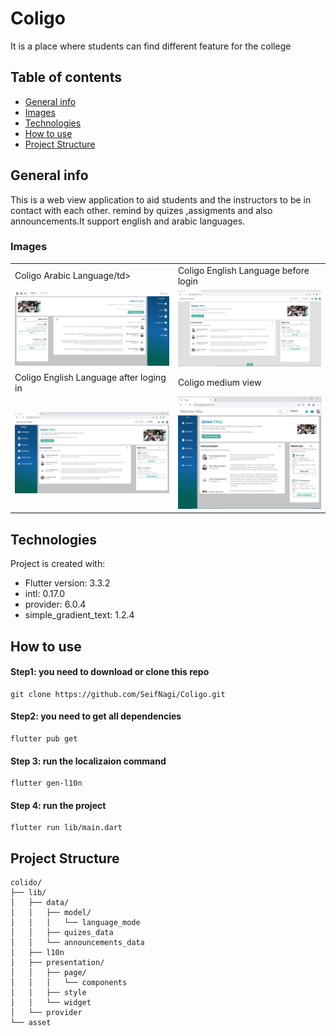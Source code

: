 # Coligo
It is a place where students can find different feature for the college

## Table of contents
* [General info](#general-info)
* [Images](#images)
* [Technologies](#technologies)
* [How to use](#how-to-use)
* [Project Structure](#project-structure)

## General info
This is a web view application to aid students and the instructors to be in contact with each other. remind by quizes ,assigments and also announcements.It support english and arabic languages.

### Images
<table>
  <tr>
    <td>Coligo Arabic Language/td>
     <td>Coligo English Language before login</td>
  </tr>
  <tr>
   <td><img src="screenshots/coligo_arabic.JPG" width=540/></td>
    <td><img src="screenshots/coligo_english_before-_login.JPG" width=540</td>
  </tr>
  <tr>
    <td>Coligo English Language after loging in</td>
     <td>Coligo medium view</td>
  </tr>
  <tr>
  <td><img src="screenshots/coligo_english.JPG" width=540/></td>
    <td><img src="screenshots/coligo_english_medium.JPG" width=540></td>
  </tr>
 </table>


## Technologies
Project is created with:
* Flutter version: 3.3.2
* intl: 0.17.0
* provider: 6.0.4
* simple_gradient_text: 1.2.4

	
## How to use
#### Step1: you need to download or clone this repo
```
git clone https://github.com/SeifNagi/Coligo.git
```
#### Step2: you need to get all dependencies
```
flutter pub get
```
#### Step 3: run the localizaion command
```
flutter gen-l10n
```
#### Step 4: run the project
```
flutter run lib/main.dart
```
## Project Structure
```
colido/
├── lib/
│   ├── data/
│   │   ├── model/
│   │   │   └── language_mode
│   │   ├── quizes_data
│   │   └── announcements_data
│   ├── l10n
│   ├── presentation/
│   │   ├── page/
│   │   │   └── components
│   │   ├── style
│   │   └── widget
│   └── provider
└── asset
```
